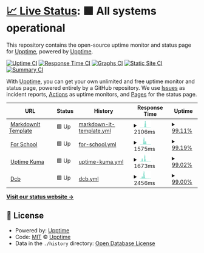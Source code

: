 # [📈 Live Status](https://upptime.github.io/upptime): <!--live status--> **🟩 All systems operational**

This repository contains the open-source uptime monitor and status page for [Upptime](https://upptime.js.org), powered by [Upptime](https://github.com/upptime/upptime).

[![Uptime CI](https://github.com/Syrup/upl/workflows/Uptime%20CI/badge.svg)](https://github.com/Syrup/upl/actions?query=workflow%3A%22Uptime+CI%22)
[![Response Time CI](https://github.com/Syrup/upl/workflows/Response%20Time%20CI/badge.svg)](https://github.com/Syrup/upl/actions?query=workflow%3A%22Response+Time+CI%22)
[![Graphs CI](https://github.com/Syrup/upl/workflows/Graphs%20CI/badge.svg)](https://github.com/Syrup/upl/actions?query=workflow%3A%22Graphs+CI%22)
[![Static Site CI](https://github.com/Syrup/upl/workflows/Static%20Site%20CI/badge.svg)](https://github.com/Syrup/upl/actions?query=workflow%3A%22Static+Site+CI%22)
[![Summary CI](https://github.com/Syrup/upl/workflows/Summary%20CI/badge.svg)](https://github.com/Syrup/upl/actions?query=workflow%3A%22Summary+CI%22)

With [Upptime](https://upptime.js.org), you can get your own unlimited and free uptime monitor and status page, powered entirely by a GitHub repository. We use [Issues](https://github.com/upptime/upptime/issues) as incident reports, [Actions](https://github.com/Syrup/upl/actions) as uptime monitors, and [Pages](https://upptime.github.io/upptime) for the status page.

<!--start: status pages-->
<!-- This summary is generated by Upptime (https://github.com/upptime/upptime) -->
<!-- Do not edit this manually, your changes will be overwritten -->
<!-- prettier-ignore -->
| URL | Status | History | Response Time | Uptime |
| --- | ------ | ------- | ------------- | ------ |
| <img alt="" src="https://icons.duckduckgo.com/ip3/markdown-it-template.mioun.repl.co.ico" height="13"> [MarkdownIt Template](https://markdown-it-template.mioun.repl.co/) | 🟩 Up | [markdown-it-template.yml](https://github.com/Syrup/upl/commits/HEAD/history/markdown-it-template.yml) | <details><summary><img alt="Response time graph" src="./graphs/markdown-it-template/response-time-week.png" height="20"> 2106ms</summary><br><a href="https://Syrup.github.io/upl/history/markdown-it-template"><img alt="Response time 1294" src="https://img.shields.io/endpoint?url=https%3A%2F%2Fraw.githubusercontent.com%2FSyrup%2Fupl%2FHEAD%2Fapi%2Fmarkdown-it-template%2Fresponse-time.json"></a><br><a href="https://Syrup.github.io/upl/history/markdown-it-template"><img alt="24-hour response time 706" src="https://img.shields.io/endpoint?url=https%3A%2F%2Fraw.githubusercontent.com%2FSyrup%2Fupl%2FHEAD%2Fapi%2Fmarkdown-it-template%2Fresponse-time-day.json"></a><br><a href="https://Syrup.github.io/upl/history/markdown-it-template"><img alt="7-day response time 2106" src="https://img.shields.io/endpoint?url=https%3A%2F%2Fraw.githubusercontent.com%2FSyrup%2Fupl%2FHEAD%2Fapi%2Fmarkdown-it-template%2Fresponse-time-week.json"></a><br><a href="https://Syrup.github.io/upl/history/markdown-it-template"><img alt="30-day response time 1061" src="https://img.shields.io/endpoint?url=https%3A%2F%2Fraw.githubusercontent.com%2FSyrup%2Fupl%2FHEAD%2Fapi%2Fmarkdown-it-template%2Fresponse-time-month.json"></a><br><a href="https://Syrup.github.io/upl/history/markdown-it-template"><img alt="1-year response time 1294" src="https://img.shields.io/endpoint?url=https%3A%2F%2Fraw.githubusercontent.com%2FSyrup%2Fupl%2FHEAD%2Fapi%2Fmarkdown-it-template%2Fresponse-time-year.json"></a></details> | <details><summary><a href="https://Syrup.github.io/upl/history/markdown-it-template">99.11%</a></summary><a href="https://Syrup.github.io/upl/history/markdown-it-template"><img alt="All-time uptime 99.19%" src="https://img.shields.io/endpoint?url=https%3A%2F%2Fraw.githubusercontent.com%2FSyrup%2Fupl%2FHEAD%2Fapi%2Fmarkdown-it-template%2Fuptime.json"></a><br><a href="https://Syrup.github.io/upl/history/markdown-it-template"><img alt="24-hour uptime 96.48%" src="https://img.shields.io/endpoint?url=https%3A%2F%2Fraw.githubusercontent.com%2FSyrup%2Fupl%2FHEAD%2Fapi%2Fmarkdown-it-template%2Fuptime-day.json"></a><br><a href="https://Syrup.github.io/upl/history/markdown-it-template"><img alt="7-day uptime 99.11%" src="https://img.shields.io/endpoint?url=https%3A%2F%2Fraw.githubusercontent.com%2FSyrup%2Fupl%2FHEAD%2Fapi%2Fmarkdown-it-template%2Fuptime-week.json"></a><br><a href="https://Syrup.github.io/upl/history/markdown-it-template"><img alt="30-day uptime 99.70%" src="https://img.shields.io/endpoint?url=https%3A%2F%2Fraw.githubusercontent.com%2FSyrup%2Fupl%2FHEAD%2Fapi%2Fmarkdown-it-template%2Fuptime-month.json"></a><br><a href="https://Syrup.github.io/upl/history/markdown-it-template"><img alt="1-year uptime 99.19%" src="https://img.shields.io/endpoint?url=https%3A%2F%2Fraw.githubusercontent.com%2FSyrup%2Fupl%2FHEAD%2Fapi%2Fmarkdown-it-template%2Fuptime-year.json"></a></details>
| <img alt="" src="https://icons.duckduckgo.com/ip3/for-school.mioun.repl.co.ico" height="13"> [For School](https://for-school.mioun.repl.co/) | 🟩 Up | [for-school.yml](https://github.com/Syrup/upl/commits/HEAD/history/for-school.yml) | <details><summary><img alt="Response time graph" src="./graphs/for-school/response-time-week.png" height="20"> 1575ms</summary><br><a href="https://Syrup.github.io/upl/history/for-school"><img alt="Response time 1823" src="https://img.shields.io/endpoint?url=https%3A%2F%2Fraw.githubusercontent.com%2FSyrup%2Fupl%2FHEAD%2Fapi%2Ffor-school%2Fresponse-time.json"></a><br><a href="https://Syrup.github.io/upl/history/for-school"><img alt="24-hour response time 2000" src="https://img.shields.io/endpoint?url=https%3A%2F%2Fraw.githubusercontent.com%2FSyrup%2Fupl%2FHEAD%2Fapi%2Ffor-school%2Fresponse-time-day.json"></a><br><a href="https://Syrup.github.io/upl/history/for-school"><img alt="7-day response time 1575" src="https://img.shields.io/endpoint?url=https%3A%2F%2Fraw.githubusercontent.com%2FSyrup%2Fupl%2FHEAD%2Fapi%2Ffor-school%2Fresponse-time-week.json"></a><br><a href="https://Syrup.github.io/upl/history/for-school"><img alt="30-day response time 1051" src="https://img.shields.io/endpoint?url=https%3A%2F%2Fraw.githubusercontent.com%2FSyrup%2Fupl%2FHEAD%2Fapi%2Ffor-school%2Fresponse-time-month.json"></a><br><a href="https://Syrup.github.io/upl/history/for-school"><img alt="1-year response time 1823" src="https://img.shields.io/endpoint?url=https%3A%2F%2Fraw.githubusercontent.com%2FSyrup%2Fupl%2FHEAD%2Fapi%2Ffor-school%2Fresponse-time-year.json"></a></details> | <details><summary><a href="https://Syrup.github.io/upl/history/for-school">99.19%</a></summary><a href="https://Syrup.github.io/upl/history/for-school"><img alt="All-time uptime 99.72%" src="https://img.shields.io/endpoint?url=https%3A%2F%2Fraw.githubusercontent.com%2FSyrup%2Fupl%2FHEAD%2Fapi%2Ffor-school%2Fuptime.json"></a><br><a href="https://Syrup.github.io/upl/history/for-school"><img alt="24-hour uptime 97.06%" src="https://img.shields.io/endpoint?url=https%3A%2F%2Fraw.githubusercontent.com%2FSyrup%2Fupl%2FHEAD%2Fapi%2Ffor-school%2Fuptime-day.json"></a><br><a href="https://Syrup.github.io/upl/history/for-school"><img alt="7-day uptime 99.19%" src="https://img.shields.io/endpoint?url=https%3A%2F%2Fraw.githubusercontent.com%2FSyrup%2Fupl%2FHEAD%2Fapi%2Ffor-school%2Fuptime-week.json"></a><br><a href="https://Syrup.github.io/upl/history/for-school"><img alt="30-day uptime 99.76%" src="https://img.shields.io/endpoint?url=https%3A%2F%2Fraw.githubusercontent.com%2FSyrup%2Fupl%2FHEAD%2Fapi%2Ffor-school%2Fuptime-month.json"></a><br><a href="https://Syrup.github.io/upl/history/for-school"><img alt="1-year uptime 99.72%" src="https://img.shields.io/endpoint?url=https%3A%2F%2Fraw.githubusercontent.com%2FSyrup%2Fupl%2FHEAD%2Fapi%2Ffor-school%2Fuptime-year.json"></a></details>
| <img alt="" src="https://icons.duckduckgo.com/ip3/uptime-last.mioun.repl.co.ico" height="13"> [Uptime Kuma](https://uptime-last.mioun.repl.co/) | 🟩 Up | [uptime-kuma.yml](https://github.com/Syrup/upl/commits/HEAD/history/uptime-kuma.yml) | <details><summary><img alt="Response time graph" src="./graphs/uptime-kuma/response-time-week.png" height="20"> 1673ms</summary><br><a href="https://Syrup.github.io/upl/history/uptime-kuma"><img alt="Response time 2104" src="https://img.shields.io/endpoint?url=https%3A%2F%2Fraw.githubusercontent.com%2FSyrup%2Fupl%2FHEAD%2Fapi%2Fuptime-kuma%2Fresponse-time.json"></a><br><a href="https://Syrup.github.io/upl/history/uptime-kuma"><img alt="24-hour response time 855" src="https://img.shields.io/endpoint?url=https%3A%2F%2Fraw.githubusercontent.com%2FSyrup%2Fupl%2FHEAD%2Fapi%2Fuptime-kuma%2Fresponse-time-day.json"></a><br><a href="https://Syrup.github.io/upl/history/uptime-kuma"><img alt="7-day response time 1673" src="https://img.shields.io/endpoint?url=https%3A%2F%2Fraw.githubusercontent.com%2FSyrup%2Fupl%2FHEAD%2Fapi%2Fuptime-kuma%2Fresponse-time-week.json"></a><br><a href="https://Syrup.github.io/upl/history/uptime-kuma"><img alt="30-day response time 948" src="https://img.shields.io/endpoint?url=https%3A%2F%2Fraw.githubusercontent.com%2FSyrup%2Fupl%2FHEAD%2Fapi%2Fuptime-kuma%2Fresponse-time-month.json"></a><br><a href="https://Syrup.github.io/upl/history/uptime-kuma"><img alt="1-year response time 2104" src="https://img.shields.io/endpoint?url=https%3A%2F%2Fraw.githubusercontent.com%2FSyrup%2Fupl%2FHEAD%2Fapi%2Fuptime-kuma%2Fresponse-time-year.json"></a></details> | <details><summary><a href="https://Syrup.github.io/upl/history/uptime-kuma">99.02%</a></summary><a href="https://Syrup.github.io/upl/history/uptime-kuma"><img alt="All-time uptime 98.62%" src="https://img.shields.io/endpoint?url=https%3A%2F%2Fraw.githubusercontent.com%2FSyrup%2Fupl%2FHEAD%2Fapi%2Fuptime-kuma%2Fuptime.json"></a><br><a href="https://Syrup.github.io/upl/history/uptime-kuma"><img alt="24-hour uptime 96.52%" src="https://img.shields.io/endpoint?url=https%3A%2F%2Fraw.githubusercontent.com%2FSyrup%2Fupl%2FHEAD%2Fapi%2Fuptime-kuma%2Fuptime-day.json"></a><br><a href="https://Syrup.github.io/upl/history/uptime-kuma"><img alt="7-day uptime 99.02%" src="https://img.shields.io/endpoint?url=https%3A%2F%2Fraw.githubusercontent.com%2FSyrup%2Fupl%2FHEAD%2Fapi%2Fuptime-kuma%2Fuptime-week.json"></a><br><a href="https://Syrup.github.io/upl/history/uptime-kuma"><img alt="30-day uptime 99.72%" src="https://img.shields.io/endpoint?url=https%3A%2F%2Fraw.githubusercontent.com%2FSyrup%2Fupl%2FHEAD%2Fapi%2Fuptime-kuma%2Fuptime-month.json"></a><br><a href="https://Syrup.github.io/upl/history/uptime-kuma"><img alt="1-year uptime 98.62%" src="https://img.shields.io/endpoint?url=https%3A%2F%2Fraw.githubusercontent.com%2FSyrup%2Fupl%2FHEAD%2Fapi%2Fuptime-kuma%2Fuptime-year.json"></a></details>
| <img alt="" src="https://icons.duckduckgo.com/ip3/dcbot.mioun.repl.co.ico" height="13"> [Dcb](https://dcbot.mioun.repl.co/) | 🟩 Up | [dcb.yml](https://github.com/Syrup/upl/commits/HEAD/history/dcb.yml) | <details><summary><img alt="Response time graph" src="./graphs/dcb/response-time-week.png" height="20"> 2456ms</summary><br><a href="https://Syrup.github.io/upl/history/dcb"><img alt="Response time 5241" src="https://img.shields.io/endpoint?url=https%3A%2F%2Fraw.githubusercontent.com%2FSyrup%2Fupl%2FHEAD%2Fapi%2Fdcb%2Fresponse-time.json"></a><br><a href="https://Syrup.github.io/upl/history/dcb"><img alt="24-hour response time 1615" src="https://img.shields.io/endpoint?url=https%3A%2F%2Fraw.githubusercontent.com%2FSyrup%2Fupl%2FHEAD%2Fapi%2Fdcb%2Fresponse-time-day.json"></a><br><a href="https://Syrup.github.io/upl/history/dcb"><img alt="7-day response time 2456" src="https://img.shields.io/endpoint?url=https%3A%2F%2Fraw.githubusercontent.com%2FSyrup%2Fupl%2FHEAD%2Fapi%2Fdcb%2Fresponse-time-week.json"></a><br><a href="https://Syrup.github.io/upl/history/dcb"><img alt="30-day response time 6384" src="https://img.shields.io/endpoint?url=https%3A%2F%2Fraw.githubusercontent.com%2FSyrup%2Fupl%2FHEAD%2Fapi%2Fdcb%2Fresponse-time-month.json"></a><br><a href="https://Syrup.github.io/upl/history/dcb"><img alt="1-year response time 5241" src="https://img.shields.io/endpoint?url=https%3A%2F%2Fraw.githubusercontent.com%2FSyrup%2Fupl%2FHEAD%2Fapi%2Fdcb%2Fresponse-time-year.json"></a></details> | <details><summary><a href="https://Syrup.github.io/upl/history/dcb">99.00%</a></summary><a href="https://Syrup.github.io/upl/history/dcb"><img alt="All-time uptime 99.37%" src="https://img.shields.io/endpoint?url=https%3A%2F%2Fraw.githubusercontent.com%2FSyrup%2Fupl%2FHEAD%2Fapi%2Fdcb%2Fuptime.json"></a><br><a href="https://Syrup.github.io/upl/history/dcb"><img alt="24-hour uptime 97.42%" src="https://img.shields.io/endpoint?url=https%3A%2F%2Fraw.githubusercontent.com%2FSyrup%2Fupl%2FHEAD%2Fapi%2Fdcb%2Fuptime-day.json"></a><br><a href="https://Syrup.github.io/upl/history/dcb"><img alt="7-day uptime 99.00%" src="https://img.shields.io/endpoint?url=https%3A%2F%2Fraw.githubusercontent.com%2FSyrup%2Fupl%2FHEAD%2Fapi%2Fdcb%2Fuptime-week.json"></a><br><a href="https://Syrup.github.io/upl/history/dcb"><img alt="30-day uptime 99.17%" src="https://img.shields.io/endpoint?url=https%3A%2F%2Fraw.githubusercontent.com%2FSyrup%2Fupl%2FHEAD%2Fapi%2Fdcb%2Fuptime-month.json"></a><br><a href="https://Syrup.github.io/upl/history/dcb"><img alt="1-year uptime 99.37%" src="https://img.shields.io/endpoint?url=https%3A%2F%2Fraw.githubusercontent.com%2FSyrup%2Fupl%2FHEAD%2Fapi%2Fdcb%2Fuptime-year.json"></a></details>

<!--end: status pages-->

[**Visit our status website →**](https://upptime.github.io/upptime)

## 📄 License

- Powered by: [Upptime](https://github.com/upptime/upptime)
- Code: [MIT](./LICENSE) © [Upptime](https://upptime.js.org)
- Data in the `./history` directory: [Open Database License](https://opendatacommons.org/licenses/odbl/1-0/)
